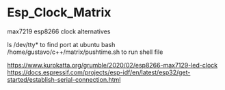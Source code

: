 # Esp_Clock_Matrix
max7219 esp8266 clock alternatives

ls /dev/tty* to find port at ubuntu
bash /home/gustavo/c++/matrix/pushtime.sh to run shell file

https://www.kurokatta.org/grumble/2020/02/esp8266-max7129-led-clock
https://docs.espressif.com/projects/esp-idf/en/latest/esp32/get-started/establish-serial-connection.html
